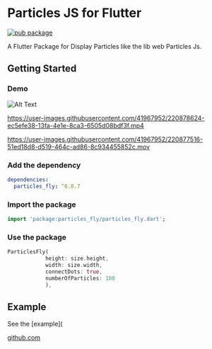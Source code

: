 # Particles JS for Flutter
[![pub package](https://img.shields.io/pub/v/particles_fly.svg)](https://pub.dartlang.org/packages/particles_fly)

A Flutter Package for Display Particles like the lib web Particles Js.

## Getting Started

### Demo

![Alt Text](https://media.giphy.com/media/4JZEFuPLrC4cxR1gpA/giphy.gif)

https://user-images.githubusercontent.com/41967952/220878624-ec5efe38-13fa-4e1e-8ca3-6505d08bdf3f.mp4

https://user-images.githubusercontent.com/41967952/220877516-51ed18d8-d519-464c-ad86-8c934455852c.mov

### Add the dependency

```yaml
dependencies:
  particles_fly: ^0.0.7
```

### Import the package

```dart
import 'package:particles_fly/particles_fly.dart';
```

### Use the package

```dart
ParticlesFly(
            height: size.height,
            width: size.width,
            connectDots: true,
            numberOfParticles: 100
            ),
```
## Example

See the [example](

[github.com](https://github.com/mevos19/particules_js/blob/master/example/lib/main.dart)
